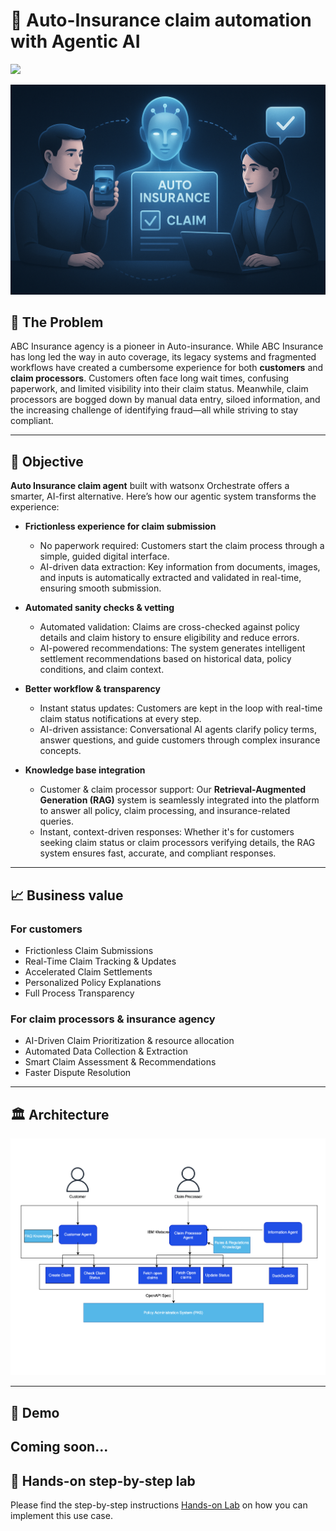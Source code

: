 # 🚗 Auto-Insurance claim automation with Agentic AI 

<img src="https://github.ibm.com/skol/agentic-ai-client-bootcamp/blob/main/img/beta.png" width="100">

![](insurance-banner.png)

## 🤔 The Problem

ABC Insurance agency is a pioneer in Auto-insurance. While ABC Insurance has long led the way in auto coverage, its legacy systems and fragmented workflows have created a cumbersome experience for both **customers** and **claim processors**. Customers often face long wait times, confusing paperwork, and limited visibility into their claim status. Meanwhile, claim processors are bogged down by manual data entry, siloed information, and the increasing challenge of identifying fraud—all while striving to stay compliant.

---

## 🎯 Objective

**Auto Insurance claim agent** built with watsonx Orchestrate offers a smarter, AI-first alternative. Here’s how our agentic system transforms the experience:

* **Frictionless experience for claim submission**

  * No paperwork required: Customers start the claim process through a simple, guided digital interface.
  * AI-driven data extraction: Key information from documents, images, and inputs is automatically extracted and validated in real-time, ensuring smooth submission.

* **Automated sanity checks & vetting**

  * Automated validation: Claims are cross-checked against policy details and claim history to ensure eligibility and reduce errors.
  * AI-powered recommendations: The system generates intelligent settlement recommendations based on historical data, policy conditions, and claim context.

* **Better workflow & transparency**

  * Instant status updates: Customers are kept in the loop with real-time claim status notifications at every step.
  * AI-driven assistance: Conversational AI agents clarify policy terms, answer questions, and guide customers through complex insurance concepts.

* **Knowledge base integration**

  * Customer & claim processor support: Our **Retrieval-Augmented Generation (RAG)** system is seamlessly integrated into the platform to answer all policy, claim processing, and insurance-related queries.
  * Instant, context-driven responses: Whether it's for customers seeking claim status or claim processors verifying details, the RAG system ensures fast, accurate, and compliant responses.

---

## 📈 Business value

### For customers

* Frictionless Claim Submissions
* Real-Time Claim Tracking & Updates
* Accelerated Claim Settlements
* Personalized Policy Explanations
* Full Process Transparency

### For claim processors & insurance agency

* AI-Driven Claim Prioritization & resource allocation
* Automated Data Collection & Extraction
* Smart Claim Assessment & Recommendations
* Faster Dispute Resolution

---

## 🏛 Architecture

![Architecture](./assets/Insurance_Autoclaims_Architecture_v1.png)

---

## 🎥 Demo

Coming soon...
---


## 📝 Hands-on step-by-step lab

Please find the step-by-step instructions [Hands-on Lab](/usecases/autoclaim-insurance/assets/hands_on_lab_autoclaim_insurance.md) on how you can implement this use case.
